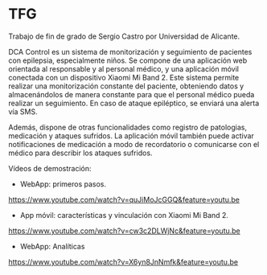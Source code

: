 # TFG
Trabajo de fin de grado de Sergio Castro por Universidad de Alicante.

DCA Control es un sistema de monitorización y seguimiento de pacientes con epilepsia, especialmente niños.
Se compone de una aplicación web orientada al responsable y al personal médico, y una aplicación móvil conectada con un dispositivo Xiaomi Mi Band 2. Este sistema permite realizar una monitorización constante del paciente, obteniendo datos y almacenándolos de manera constante para que el personal médico pueda realizar un seguimiento. En caso de ataque epiléptico, se enviará una alerta vía SMS.

Además, dispone de otras funcionalidades como registro de patologias, medicación y ataques sufridos. La aplicación móvil también puede activar notificaciones de medicación a modo de recordatorio o comunicarse con el médico para describir los ataques sufridos.

Vídeos de demostración:
- WebApp: primeros pasos.

https://www.youtube.com/watch?v=quJiMoJcGGQ&feature=youtu.be

- App móvil: características y vinculación con Xiaomi Mi Band 2.

https://www.youtube.com/watch?v=cw3c2DLWjNc&feature=youtu.be

- WebApp: Analíticas

https://www.youtube.com/watch?v=X6yn8JnNmfk&feature=youtu.be

